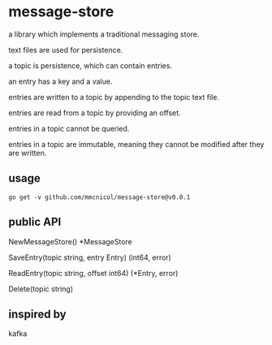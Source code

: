 # message-store

a library which implements a traditional messaging store. 

text files are used for persistence.

a topic is persistence, which can contain entries.

an entry has a key and a value.

entries are written to a topic by appending to the topic text file.

entries are read from a topic by providing an offset.

entries in a topic cannot be queried.

entries in a topic are immutable, meaning they cannot be modified after they are written.

## usage

```
go get -v github.com/mmcnicol/message-store@v0.0.1
```

## public API

NewMessageStore() *MessageStore

SaveEntry(topic string, entry Entry) (int64, error)

ReadEntry(topic string, offset int64) (*Entry, error)

Delete(topic string)

## inspired by 

kafka
